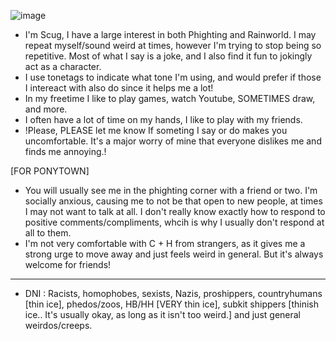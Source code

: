 ![image](https://github.com/Scugspace/Scugspace/assets/174321043/f303292f-9d1c-48d4-9008-805e642a6043)


- I'm Scug, I have a large interest in both Phighting and Rainworld. I may repeat myself/sound weird at times, however I'm trying to stop being so repetitive. Most of what I say is a joke, and I also find it fun to jokingly act as a character.
- I use tonetags to indicate what tone I'm using, and would prefer if those I intereact with also do since it helps me a lot!
-  In my freetime I like to play games, watch Youtube, SOMETIMES draw, and more.
-  I often have a lot of time on my hands, I like to play with my friends.
-  !Please, PLEASE let me know If someting I say or do makes you uncomfortable. It's a major worry of mine that everyone dislikes me and finds me annoying.!


[FOR PONYTOWN] 
- You will usually see me in the phighting corner with a friend or two. I'm socially anxious, causing me to not be that open to new people, at times I may not want to talk at all. I don't really know exactly how to respond to positive comments/compliments, whcih is why I usually don't respond at all to them.
- I'm not very comfortable with C + H from strangers, as it gives me a strong urge to move away and just feels weird in general. But it's always welcome for friends!

--------------------------------------------------------------------------------------------------------------------------------------------------------


- DNI : Racists, homophobes, sexists, Nazis, proshippers, countryhumans [thin ice], phedos/zoos, HB/HH [VERY thin ice], subkit shippers [thinish ice.. It's usually okay, as long as it isn't too weird.] and just general weirdos/creeps. 
<!---
Scugspace/Scugspace is a ✨ special ✨ repository because its `README.md` (this file) appears on your GitHub profile.
You can click the Preview link to take a look at your changes.
--->
